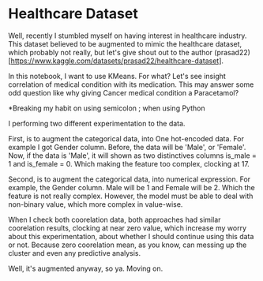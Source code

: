 # Healthcare Dataset

Well, recently I stumbled myself on having interest in healthcare industry. This dataset believed to be augmented to mimic the healthcare dataset, which probably not really, but let's give shout out to the author (prasad22)[https://www.kaggle.com/datasets/prasad22/healthcare-dataset].

In this notebook, I want to use KMeans. For what? Let's see insight correlation of medical condition with its medication. This may answer some odd question like why giving Cancer medical condition a Paracetamol?

*Breaking my habit on using semicolon ; when using Python

I performing two different experimentation to the data.

First, is to augment the categorical data, into One hot-encoded data. For example I got Gender column. Before, the data will be 'Male', or 'Female'. Now, if the data is 'Male', it will shown as two distinctives columns is_male = 1 and is_female = 0. Which making the feature too complex, clocking at 17.

Second, is to augment the categorical data, into numerical expression. For example, the Gender column. Male will be 1 and Female will be 2. Which the feature is not really complex. However, the model must be able to deal with non-binary value, which more complex in value-wise. 

When I check both coorelation data, both approaches had similar coorelation results, clocking at near zero value, which increase my worry about this experimentation, about whether I should continue using this data or not. Because zero coorelation mean, as you know, can messing up the cluster and even any predictive analysis.

Well, it's augmented anyway, so ya. Moving on.